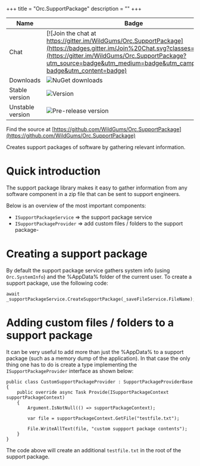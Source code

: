 +++
title = "Orc.SupportPackage" 
description = ""
+++

Name|Badge
---|---
Chat|[![Join the chat at https://gitter.im/WildGums/Orc.SupportPackage](https://badges.gitter.im/Join%20Chat.svg?classes=inline)](https://gitter.im/WildGums/Orc.SupportPackage?utm_source=badge&utm_medium=badge&utm_campaign=pr-badge&utm_content=badge)
Downloads|![NuGet downloads](https://img.shields.io/nuget/dt/orc.supportpackage.svg?classes=inline)
Stable version|![Version](https://img.shields.io/nuget/v/orc.supportpackage.svg?classes=inline)
Unstable version|![Pre-release version](https://img.shields.io/nuget/vpre/orc.supportpackage.svg?classes=inline)

Find the source at [https://github.com/WildGums/Orc.SupportPackage](https://github.com/WildGums/Orc.SupportPackage)

Creates support packages of software by gathering relevant information.

# Quick introduction

The support package library makes it easy to gather information from any software component in a zip file that can be sent to support engineers.

Below is an overview of the most important components:

- `ISupportPackageService` => the support package service
- `ISupportPackageProvider` => add custom files / folders to the support package- 

# Creating a support package

By default the support package service gathers system info (using `Orc.SystemInfo`) and the %AppData% folder of the current user. To create a support package, use the following code:

```
await _supportPackageService.CreateSupportPackage(_saveFileService.FileName);
```

# Adding custom files / folders to a support package

It can be very useful to add more than just the %AppData% to a support package (such as a memory dump of the application). In that case the only thing one has to do is create a type implementing the `ISupportPackageProvider` interface as shown below:

```
public class CustomSupportPackageProvider : SupportPackageProviderBase
{
	public override async Task Provide(ISupportPackageContext supportPackageContext)
	{
		Argument.IsNotNull(() => supportPackageContext);

		var file = supportPackageContext.GetFile("testfile.txt");
		
		File.WriteAllText(file, "custom suppport package contents");
	}
}
```

The code above will create an additional `testfile.txt` in the root of the support package.
